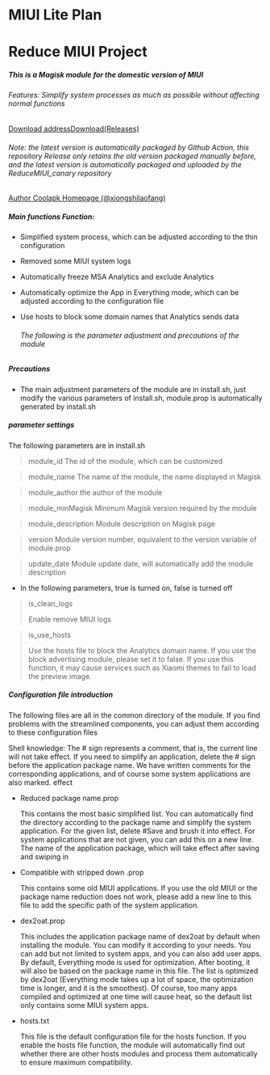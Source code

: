 # MIUI Lite Plan
# Reduce MIUI Project

##### This is a Magisk module for the domestic version of MIUI  

###### Features: Simplify system processes as much as possible without affecting normal functions

[Download addressDownload(Releases)](https://github.com/DavidPisces/ReduceMIUI_canary/releases/tag/latest)

###### Note: the latest version is automatically packaged by Github Action, this repository Release only retains the old version packaged manually before, and the latest version is automatically packaged and uploaded by the ReduceMIUI_canary repository

[Author Coolapk Homepage (@xiongshilaofang)](http://www.coolapk.com/u/665894)

##### Main functions Function:

- Simplified system process, which can be adjusted according to the thin configuration

- Removed some MIUI system logs

- Automatically freeze MSA Analytics and exclude Analytics

- Automatically optimize the App in Everything mode, which can be adjusted according to the configuration file

- Use hosts to block some domain names that Analytics sends data

  ###### The following is the parameter adjustment and precautions of the module


##### Precautions
  
* The main adjustment parameters of the module are in install.sh, just modify the various parameters of install.sh, module.prop is automatically generated by install.sh



##### parameter settings

The following parameters are in install.sh

> module_id
> The id of the module, which can be customized

> module_name
> The name of the module, the name displayed in Magisk

> module_author
> the author of the module

> module_minMagisk
> Minimum Magisk version required by the module

> module_description
> Module description on Magisk page

> version
> Module version number, equivalent to the version variable of module.prop

> update_date
> Module update date, will automatically add the module description



 * In the following parameters, true is turned on, false is turned off

> is_clean_logs
>
> Enable remove MIUI logs

> is_use_hosts
>
> Use the hosts file to block the Analytics domain name. If you use the block advertising module, please set it to false. If you use this function, it may cause services such as Xiaomi themes to fail to load the preview image.


##### Configuration file introduction

The following files are all in the common directory of the module. If you find problems with the streamlined components, you can adjust them according to these configuration files

Shell knowledge: The # sign represents a comment, that is, the current line will not take effect. If you need to simplify an application, delete the # sign before the application package name. We have written comments for the corresponding applications, and of course some system applications are also marked. effect

- Reduced package name.prop

  This contains the most basic simplified list. You can automatically find the directory according to the package name and simplify the system application. For the given list, delete #Save and brush it into effect. For system applications that are not given, you can add this on a new line. The name of the application package, which will take effect after saving and swiping in


- Compatible with stripped down .prop

  This contains some old MIUI applications. If you use the old MIUI or the package name reduction does not work, please add a new line to this file to add the specific path of the system application.


- dex2oat.prop
  
  This includes the application package name of dex2oat by default when installing the module. You can modify it according to your needs. You can add but not limited to system apps, and you can also add user apps. By default, Everything mode is used for optimization. After booting, it will also be based on the package name in this file. The list is optimized by dex2oat (Everything mode takes up a lot of space, the optimization time is longer, and it is the smoothest). Of course, too many apps compiled and optimized at one time will cause heat, so the default list only contains some MIUI system apps.


- hosts.txt
  
  This file is the default configuration file for the hosts function. If you enable the hosts file function, the module will automatically find out whether there are other hosts modules and process them automatically to ensure maximum compatibility.
